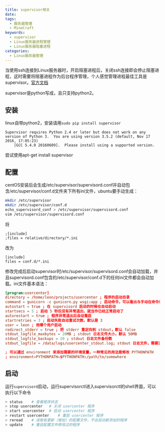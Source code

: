 ```yaml
---
title: supervisor相关
date:
tags:
  - 服务器管理
  - MineCraft
keywords:
  - supervisor
  - Linux服务器进程管理
  - Linux服务器阻塞进程
categories:
  - Linux服务器管理
---
```

当使用ssh连接到Linux服务器时，开启阻塞进程后，关闭ssh连接即会停止阻塞进程，这时需要将阻塞进程作为后台程序管理，个人感觉管理进程最佳工具是supervisor。[官方文档](http://supervisord.org/index.html)
<!-- more -->
supervisor是python写成，且只支持python2。
## 安装
linux自带python2，安装请用` sudo pip install supervisor `
```
Supervisor requires Python 2.4 or later but does not work on any version of Python 3.  You are using version 3.5.2 (default, Nov 17 2016, 17:05:23)
    [GCC 5.4.0 20160609].  Please install using a supported version.
```
尝试使用apt-get install supervisor
## 配置
centOS安装后会生成/etc/supervisor/supervisord.conf并自动包含/etc/supervisor/conf.d文件夹下所有ini文件，ubuntu要手动生成：
```bash
mkdir /etc/supervisor
mkdir /etc/supervisor/conf.d
echo_supervisord_conf > /etc/supervisor/supervisord.conf
vim /etc/supervisor/supervisord.conf
```
将
```
;[include]
;files = relative/directory/*.ini  
```
改为
```
[include]
files = conf.d/*.ini
```
修改完成后启动supervisor时/etc/supervisor/supervisord.conf会自动加载，并且supervisord.conf包含的/etc/supervisor/conf.d下的任何ini文件都会自动加载。ini文件基本语法：
```conf
[program:usercenter]
directory = /home/leon/projects/usercenter ; 程序的启动目录
command = gunicorn -c gunicorn.py wsgi:app ; 启动命令，可以看出与手动在命令行启动的命令是一样的
autostart = true ; 在 supervisord 启动的时候也自动启动
startsecs = 5 ; 启动 5 秒后没有异常退出，就当作已经正常启动了
autorestart = true ; 程序异常退出后自动重启
startretries = 3 ; 启动失败自动重试次数，默认是 3
user = leon ; 用哪个用户启动
redirect_stderr = true ; 把 stderr 重定向到 stdout，默认 false
stdout_logfile_maxbytes = 20MB ; stdout 日志文件大小，默认 50MB
stdout_logfile_backups = 20 ; stdout 日志文件备份数
stdout_logfile = /data/logs/usercenter_stdout.log; stdout 日志文件，需要注意当指定目录不存在时无法正常启动，所以需要手动创建目录（supervisord 会自动创建日志文件）

; 可以通过 environment 来添加需要的环境变量，一种常见的用法是修改 PYTHONPATH
; environment=PYTHONPATH=$PYTHONPATH:/path/to/somewhere
```
## 启动
运行` supervisord `启动，运行supervisorctl进入supervisorctl的shell界面，可以执行以下命令
```bash
> status    # 查看程序状态
> stop usercenter   # 关闭 usercenter 程序
> start usercenter  # 启动 usercenter 程序
> restart usercenter    # 重启 usercenter 程序
> reread    # 读取有更新（增加）的配置文件，不会启动新添加的程序
> update    # 重启配置文件修改过的程序
```
